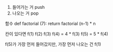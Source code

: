 1) 들어가는 거 push
2) 나오는 거 pop


함수 def factorial (7):
    return factorial (n-1) * n

칸이 있다면
f(1)
f(2)
f(3)
f(4) = 4 * f(3)
f(5) = 5 * f(4)

f(5)가 가장 먼저 들어갔지만, 가장 먼저 나오는 건 f(1)